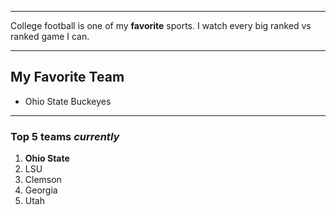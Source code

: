 ___
 College football is one of my
 **favorite** sports. I watch every big ranked vs ranked game I can.
___
## My Favorite Team
 - Ohio State Buckeyes
---
### Top 5 teams *currently*
1. **Ohio State**
2. LSU
3. Clemson
4. Georgia
5. Utah
